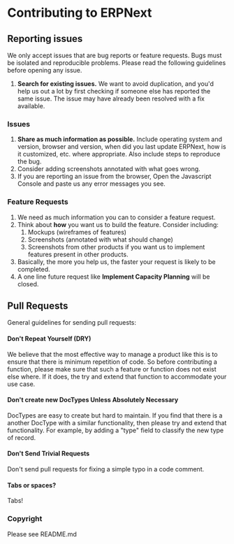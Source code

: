 # Contributing to ERPNext

## Reporting issues

We only accept issues that are bug reports or feature requests. Bugs must be isolated and reproducible problems. Please read the following guidelines before opening any issue.

1. **Search for existing issues.** We want to avoid duplication, and you'd help us out a lot by first checking if someone else has reported the same issue. The issue may have already been resolved with a fix available.

### Issues

1. **Share as much information as possible.** Include operating system and version, browser and version, when did you last update ERPNext, how is it customized, etc. where appropriate. Also include steps to reproduce the bug.
1. Consider adding screenshots annotated with what goes wrong.
1. If you are reporting an issue from the browser, Open the Javascript Console and paste us any error messages you see.

### Feature Requests

1. We need as much information you can to consider a feature request. 
1. Think about **how** you want us to build the feature. Consider including:
	1. Mockups (wireframes of features)
	1. Screenshots (annotated with what should change)
	1. Screenshots from other products if you want us to implement features present in other products.
1. Basically, the more you help us, the faster your request is likely to be completed.
1. A one line future request like **Implement Capacity Planning** will be closed.

## Pull Requests

General guidelines for sending pull requests:

#### Don't Repeat Yourself (DRY)

We believe that the most effective way to manage a product like this is to ensure that
there is minimum repetition of code. So before contributing a function, please make sure
that such a feature or function does not exist else where. If it does, the try and extend
that function to accommodate your use case.

#### Don't create new DocTypes Unless Absolutely Necessary

DocTypes are easy to create but hard to maintain. If you find that there is a another DocType with a similar functionality, then please try and extend that functionality. For example, by adding a "type" field to classify the new type of record.

#### Don't Send Trivial Requests

Don't send pull requests for fixing a simple typo in a code comment.

#### Tabs or spaces?

Tabs!

### Copyright

Please see README.md